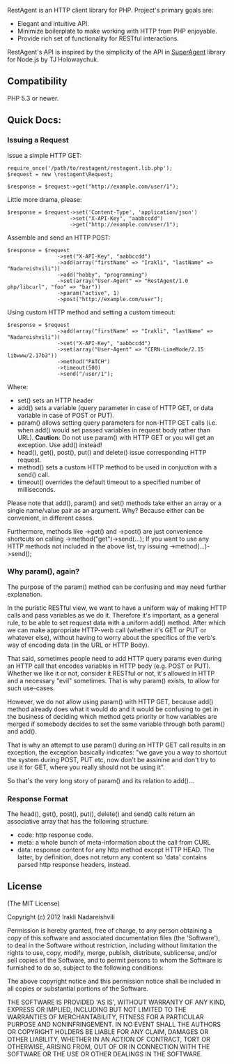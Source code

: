 RestAgent is an HTTP client library for PHP. Project's primary goals are: 

* Elegant and intuitive API. 
* Minimize boilerplate to make working with HTTP from PHP enjoyable.
* Provide rich set of functionality for RESTful interactions.

RestAgent's API is inspired by the simplicity of the API in [SuperAgent](https://github.com/visionmedia/superagent) library for Node.js by TJ Holowaychuk.

## Compatibility

PHP 5.3 or newer.

## Quick Docs:

### Issuing a Request

Issue a simple HTTP GET:

    require_once('/path/to/restagent/restagent.lib.php');
    $request = new \restagent\Request;
    
    $response = $request->get("http://example.com/user/1");

Little more drama, please:

    $response = $request->set('Content-Type', 'application/json')
                        ->set("X-API-Key", "aabbccdd")
                        ->get("http://example.com/user/1");

Assemble and send an HTTP POST:

    $response = $request
                    ->set("X-API-Key", "aabbccdd")
                    ->add(array("firstName" => "Irakli", "lastName" => "Nadareishvili"))
                    ->add("hobby", "programming")
                    ->set(array("User-Agent" => "RestAgent/1.0 php/libcurl", "foo" => "bar"))
                    ->param("active", 1)
                    ->post("http://example.com/user");

Using custom HTTP method and setting a custom timeout:

    $response = $request
                    ->add(array("firstName" => "Irakli", "lastName" => "Nadareishvili"))
                    ->set("X-API-Key", "aabbccdd")
                    ->set(array("User-Agent" => "CERN-LineMode/2.15 libwww/2.17b3"))
                    ->method("PATCH")
                    ->timeout(500)
                    ->send("/user/1");


Where:

* set() sets an HTTP header
* add() sets a variable (query parameter in case of HTTP GET, or data variable in case of POST or PUT).
* param() allows setting query parameters for non-HTTP GET calls (i.e. when add() would set passed variables in request
body rather than URL). **Caution**: Do not use param() with HTTP GET or you will get an exception. Use add() instead!
* head(), get(), post(), put() and delete() issue corresponding HTTP request.
* method() sets a custom HTTP method to be used in conjuction with a send() call.
* timeout() overrides the default timeout to a specified number of milliseconds.

Please note that add(), param() and set() methods take either an array or a single name/value pair as an argument.
Why? Because either can be convenient, in different cases.

Furthermore, methods like ->get() and ->post() are just convenience shortcuts on calling ->method("get")->send(...);
If you want to use any HTTP methods not included in the above list, try issuing ->method(...)->send();

### Why param(), again?

The purpose of the param() method can be confusing and may need further explanation. 

In the puristic RESTful view, we want to have a uniform way of making HTTP calls and pass variables as we
do it. Therefore it's important, as a general rule, to be able to set request data with a uniform add() method. After 
which  we can make appropriate HTTP-verb call (whether it's GET or PUT or whatever else), without having to worry 
about the specifics of the verb's way of encoding data (in the URL or HTTP Body).

That said, sometimes people need to add HTTP query params even during an HTTP call that encodes variables in HTTP
body (e.g. POST or PUT). Whether we like it or not, consider it RESTful or not, it's allowed in HTTP and a necessary
"evil" sometimes. That is why param() exists, to allow for such use-cases.

However, we do not allow using param() with HTTP GET, because add() method already does what it would do and it would
be confusing to get in the business of deciding which method gets priority or how variables are merged if somebody
decides to set the same variable through both param() and add().

That is why an attempt to use param() during an HTTP GET call results in an exception, the exception basically
indicates: "we gave you a way to shortcut the system during POST, PUT etc, now don't be assinine and don't try to
use it for GET, where you really should not be using it".

So that's the very long story of param() and its relation to add()...

### Response Format

The head(), get(), post(), put(), delete() and send() calls return an associative array that has the following structure:

* code: http response code.
* meta: a whole bunch of meta-information about the call from CURL
* data: response content for any http method except HTTP HEAD. The latter, by definition, does not return any content
so 'data' contains parsed http response headers, instead.


## License

(The MIT License)

Copyright (c) 2012 Irakli Nadareishvili

Permission is hereby granted, free of charge, to any person obtaining
a copy of this software and associated documentation files (the
'Software'), to deal in the Software without restriction, including
without limitation the rights to use, copy, modify, merge, publish,
distribute, sublicense, and/or sell copies of the Software, and to
permit persons to whom the Software is furnished to do so, subject to
the following conditions:

The above copyright notice and this permission notice shall be
included in all copies or substantial portions of the Software.

THE SOFTWARE IS PROVIDED 'AS IS', WITHOUT WARRANTY OF ANY KIND,
EXPRESS OR IMPLIED, INCLUDING BUT NOT LIMITED TO THE WARRANTIES OF
MERCHANTABILITY, FITNESS FOR A PARTICULAR PURPOSE AND NONINFRINGEMENT.
IN NO EVENT SHALL THE AUTHORS OR COPYRIGHT HOLDERS BE LIABLE FOR ANY
CLAIM, DAMAGES OR OTHER LIABILITY, WHETHER IN AN ACTION OF CONTRACT,
TORT OR OTHERWISE, ARISING FROM, OUT OF OR IN CONNECTION WITH THE
SOFTWARE OR THE USE OR OTHER DEALINGS IN THE SOFTWARE.
